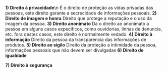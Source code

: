 **1) Direito à privacidade**\n
  É o direito de proteção as vidas privadas das pessoas, este direito garante a secrecidade de informações pessoais.
**2) Direito de imagem e honra**
  Direito que protege a reputação e o uso da imagem da pessoa.
**3) Direito anonimato**
  Da o direito ao anonimato a pessoa em alguns casos expecificos, como ouvidorias, linhas de denuncia, etc. fora destes casos, este direito é normalmente vedado.
**4) Direito à informação**
  Direito da pessoa da transparencia das informações de produtos.
**5) Direito ao sigilo**
  Direito da proteção a intimidade da pessoa, informações pessoais que não devem ser divulgadas
**6) Direito de igualdade**

**7) Direito à segurança**
